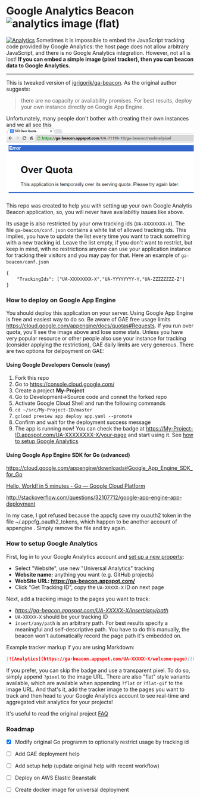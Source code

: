 # Google Analytics Beacon ![analytics image (flat)](https://raw.githubusercontent.com/vitr/google-analytics-beacon/master/static/badge-flat.gif)
[![Analytics](https://vitr-analytics.appspot.com/UA-75628680-1/google-analytics-beacon?pixel)](https://github.com/vitr/google-analytics-beacon)
Sometimes it is impossible to embed the JavaScript tracking code provided by Google Analytics: the host page does not allow arbitrary JavaScript, and there is no Google Analytics integration. However, not all is lost! **If you can embed a simple image (pixel tracker), then you can beacon data to Google Analytics.**

---------------
This is tweaked version of [igrigorik/ga-beacon](https://github.com/igrigorik/ga-beacon).
As the original author suggests:
>there are no capacity or availability promises. For best results, deploy your own instance directly on Google App Engine.

Unfortunately, many people don't bother with creating  their own instances and we all see this
![over quota error image](https://github.com/vitr/vitr.github.io/blob/master/_posts/Image%201.png?raw=true "Over Quota")

This repo was created to help you with setting up your own Google Analytis Beacon application, so, you will never have availabiltiy issues like above.

Its usage is also restricted by your onw tracking ids (`UA-XXXXXXXX-X`). The file `ga-beacon/conf.json` contains a white list of allowed tracking ids. This implies, you have to update the list every time you want to track something with a new tracking id. Leave the list empty, if you don't want to restrict, but keep in mind, with no restrictions anyone can use your application instance for tracking their visitors and you may pay for that. Here an example of `ga-beacon/conf.json`

    {
        "TrackingIds": ["UA-XXXXXXXX-X","UA-YYYYYYYY-Y,"UA-ZZZZZZZZ-Z"]
    }

### How to deploy on Google App Engine
You should deploy this application on your server. Using Google App Engine is free and easiest way to do so. Be aware of GAE free usage limits https://cloud.google.com/appengine/docs/quotas#Requests. If you run over quota, you'll see the image above and lose some stats. Unless you have very popular resource or other people also use your instance for tracking (consider applying the restriction), GAE daily limits are very generous. There are two options for delpoyment on GAE:

#### Using Google Developers Console (easy)

1. Fork this repo
2. Go to https://console.cloud.google.com/
3. Create a project **My-Project**
4. Go to Development->Source code and connet the forked repo
5. Activate Google Cloud Shell and run the following commands
6. `cd ~/src/My-Project-ID/master`
7. `gcloud preview app deploy app.yaml --promote` 
8. Confirm and wait for the deployment success message
8. The app is running now! You can check the badge at https://My-Project-ID.appspot.com/UA-XXXXXXXX-X/your-page and start using it. See [how to setup Google Analytics](#how-to-setup-google-analytics)


 


#### Using Google App Engine SDK for Go (advanced)
https://cloud.google.com/appengine/downloads#Google_App_Engine_SDK_for_Go

[Hello, World! in 5 minutes - Go — Google Cloud Platform](https://cloud.google.com/appengine/docs/go/)

http://stackoverflow.com/questions/32107712/google-app-engine-app-deployment

In my case, I got refused because the appcfg save my ouauth2 token in the file ~/.appcfg_oauth2_tokens, which happen to be another account of appengine . Simply remove the file and try again.

### How to setup Google Analytics

First, log in to your Google Analytics account and [set up a new property](https://support.google.com/analytics/answer/1042508?hl=en):

* Select "Website", use new "Universal Analytics" tracking
* **Website name:** anything you want (e.g. GitHub projects)
* **WebSite URL: https://ga-beacon.appspot.com/**
* Click "Get Tracking ID", copy the `UA-XXXXX-X` ID on next page

Next, add a tracking image to the pages you want to track:

* _https://ga-beacon.appspot.com/UA-XXXXX-X/insert/any/path_
* `UA-XXXXX-X` should be your tracking ID
* `insert/any/path` is an arbitrary path. For best results specify a meaningful and self-descriptive path. You have to do this manually, the beacon won't automatically record the page path it's embedded on.

Example tracker markup if you are using Markdown:

```markdown
[![Analytics](https://ga-beacon.appspot.com/UA-XXXXX-X/welcome-page)](https://github.com/igrigorik/ga-beacon)
```


If you prefer, you can skip the badge and use a transparent pixel. To do so, simply append `?pixel` to the image URL. There are also "flat" style variants available, which are available when appending `?flat` or `?flat-gif` to the image URL. And that's it, add the tracker image to the pages you want to track and then head to your Google Analytics account to see real-time and aggregated visit analytics for your projects!

It's useful to read the original project [FAQ](https://github.com/igrigorik/ga-beacon#faq)

### Roadmap

- [x] Modify original Go programm to optionally restrict usage by tracking id
- [ ] Add GAE deployment help
- [ ] Add setup help (update original help with recent workflow)
- [ ] Deploy on AWS Elastic Beanstalk
- [ ] Create docker image for universal deployment


